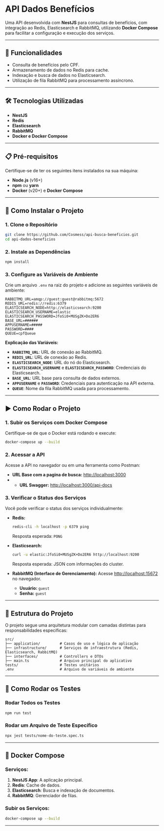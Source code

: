 
# API Dados Benefícios

Uma API desenvolvida com **NestJS** para consultas de benefícios, com integração ao Redis, Elasticsearch e RabbitMQ, utilizando **Docker Compose** para facilitar a configuração e execução dos serviços.

---

## 🚀 Funcionalidades

- Consulta de benefícios pelo CPF.
- Armazenamento de dados no Redis para cache.
- Indexação e busca de dados no Elasticsearch.
- Utilização de fila RabbitMQ para processamento assíncrono.

---

## 🛠️ Tecnologias Utilizadas

- **NestJS**
- **Redis**
- **Elasticsearch**
- **RabbitMQ**
- **Docker e Docker Compose**

---

## 📋 Pré-requisitos

Certifique-se de ter os seguintes itens instalados na sua máquina:

- **Node.js** (v16+)
- **npm** ou **yarn**
- **Docker** (v20+) e **Docker Compose**

---

## 📂 Como Instalar o Projeto

### 1. Clone o Repositório
```bash
git clone https://github.com/Cosmess/api-busca-beneficios.git
cd api-dados-beneficios
```

### 2. Instale as Dependências
```bash
npm install
```

### 3. Configure as Variáveis de Ambiente
Crie um arquivo `.env` na raiz do projeto e adicione as seguintes variáveis de ambiente:

```env
RABBITMQ_URL=amqp://guest:guest@rabbitmq:5672
REDIS_URL=redis://redis:6379
ELASTICSEARCH_NODE=http://elasticsearch:9200
ELASTICSEARCH_USERNAME=elastic
ELASTICSEARCH_PASSWORD=JfoSi0+MUSgZK+Do2ER6
BASE_URL=######
APPUSERNAME=#####
PASSWORD=####
QUEUE=cpfQueue
```

**Explicação das Variáveis:**
- **`RABBITMQ_URL`**: URL de conexão ao RabbitMQ.
- **`REDIS_URL`**: URL de conexão ao Redis.
- **`ELASTICSEARCH_NODE`**: URL do nó do Elasticsearch.
- **`ELASTICSEARCH_USERNAME`** e **`ELASTICSEARCH_PASSWORD`**: Credenciais do Elasticsearch.
- **`BASE_URL`**: URL base para consulta de dados externos.
- **`APPUSERNAME`** e **`PASSWORD`**: Credenciais para autenticação na API externa.
- **`QUEUE`**: Nome da fila RabbitMQ usada para processamento.

---

## ▶️ Como Rodar o Projeto

### 1. Subir os Serviços com Docker Compose
Certifique-se de que o Docker está rodando e execute:

```bash
docker-compose up --build
```

### 2. Acessar a API
Acesse a API no navegador ou em uma ferramenta como Postman:

- **URL Base com a pagina de busca:** [http://localhost:3000](http://localhost:3000)
- - **URL Swagger:** [http://localhost:3000/api-docs](http://localhost:3000/api-docs)

### 3. Verificar o Status dos Serviços
Você pode verificar o status dos serviços individualmente:

- **Redis:**
  ```bash
  redis-cli -h localhost -p 6379 ping
  ```
  Resposta esperada: `PONG`

- **Elasticsearch:**
  ```bash
  curl -u elastic:JfoSi0+MUSgZK+Do2ER6 http://localhost:9200
  ```
  Resposta esperada: JSON com informações do cluster.

- **RabbitMQ (Interface de Gerenciamento):**
  Acesse [http://localhost:15672](http://localhost:15672) no navegador.  
  - **Usuário:** `guest`
  - **Senha:** `guest`

---

## 📂 Estrutura do Projeto

O projeto segue uma arquitetura modular com camadas distintas para responsabilidades específicas:

```
src/
├── application/         # Casos de uso e lógica de aplicação
├── infrastructure/      # Serviços de infraestrutura (Redis, Elasticsearch, RabbitMQ)
├── interfaces/          # Controllers e DTOs
├── main.ts              # Arquivo principal do aplicativo
tests/                   # Testes unitários
.env                     # Arquivo de variáveis de ambiente
```

---

## 🧪 Como Rodar os Testes

### Rodar Todos os Testes
```bash
npm run test
```

### Rodar um Arquivo de Teste Específico
```bash
npx jest tests/nome-do-teste.spec.ts
```

---

## 🐳 Docker Compose

### Serviços:

1. **NestJS App**: A aplicação principal.
2. **Redis**: Cache de dados.
3. **Elasticsearch**: Busca e indexação de documentos.
4. **RabbitMQ**: Gerenciador de filas.

### Subir os Serviços:
```bash
docker-compose up --build
```

---
